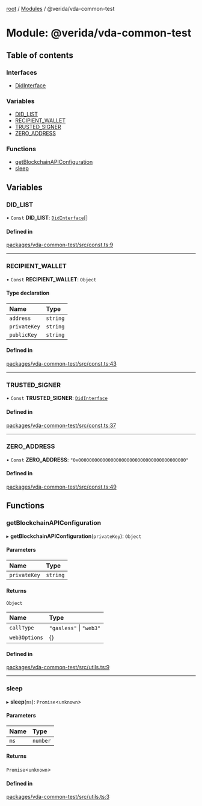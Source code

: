 [root](../README.md) / [Modules](../modules.md) / @verida/vda-common-test

# Module: @verida/vda-common-test

## Table of contents

### Interfaces

- [DidInterface](../interfaces/verida_vda_common_test.DidInterface.md)

### Variables

- [DID\_LIST](verida_vda_common_test.md#did_list)
- [RECIPIENT\_WALLET](verida_vda_common_test.md#recipient_wallet)
- [TRUSTED\_SIGNER](verida_vda_common_test.md#trusted_signer)
- [ZERO\_ADDRESS](verida_vda_common_test.md#zero_address)

### Functions

- [getBlockchainAPIConfiguration](verida_vda_common_test.md#getblockchainapiconfiguration)
- [sleep](verida_vda_common_test.md#sleep)

## Variables

### DID\_LIST

• `Const` **DID\_LIST**: [`DidInterface`](../interfaces/verida_vda_common_test.DidInterface.md)[]

#### Defined in

[packages/vda-common-test/src/const.ts:9](https://github.com/verida/verida-js/blob/5040472/packages/vda-common-test/src/const.ts#L9)

___

### RECIPIENT\_WALLET

• `Const` **RECIPIENT\_WALLET**: `Object`

#### Type declaration

| Name | Type |
| :------ | :------ |
| `address` | `string` |
| `privateKey` | `string` |
| `publicKey` | `string` |

#### Defined in

[packages/vda-common-test/src/const.ts:43](https://github.com/verida/verida-js/blob/5040472/packages/vda-common-test/src/const.ts#L43)

___

### TRUSTED\_SIGNER

• `Const` **TRUSTED\_SIGNER**: [`DidInterface`](../interfaces/verida_vda_common_test.DidInterface.md)

#### Defined in

[packages/vda-common-test/src/const.ts:37](https://github.com/verida/verida-js/blob/5040472/packages/vda-common-test/src/const.ts#L37)

___

### ZERO\_ADDRESS

• `Const` **ZERO\_ADDRESS**: ``"0x0000000000000000000000000000000000000000"``

#### Defined in

[packages/vda-common-test/src/const.ts:49](https://github.com/verida/verida-js/blob/5040472/packages/vda-common-test/src/const.ts#L49)

## Functions

### getBlockchainAPIConfiguration

▸ **getBlockchainAPIConfiguration**(`privateKey`): `Object`

#### Parameters

| Name | Type |
| :------ | :------ |
| `privateKey` | `string` |

#### Returns

`Object`

| Name | Type |
| :------ | :------ |
| `callType` | ``"gasless"`` \| ``"web3"`` |
| `web3Options` | {} |

#### Defined in

[packages/vda-common-test/src/utils.ts:9](https://github.com/verida/verida-js/blob/5040472/packages/vda-common-test/src/utils.ts#L9)

___

### sleep

▸ **sleep**(`ms`): `Promise`<`unknown`\>

#### Parameters

| Name | Type |
| :------ | :------ |
| `ms` | `number` |

#### Returns

`Promise`<`unknown`\>

#### Defined in

[packages/vda-common-test/src/utils.ts:3](https://github.com/verida/verida-js/blob/5040472/packages/vda-common-test/src/utils.ts#L3)

